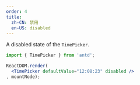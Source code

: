```yaml
---
order: 4
title: 
  zh-CN: 禁用
  en-US: disabled
---
```


A disabled state of the `TimePicker`.

````jsx
import { TimePicker } from 'antd';

ReactDOM.render(
  <TimePicker defaultValue="12:08:23" disabled />
, mountNode);
````
